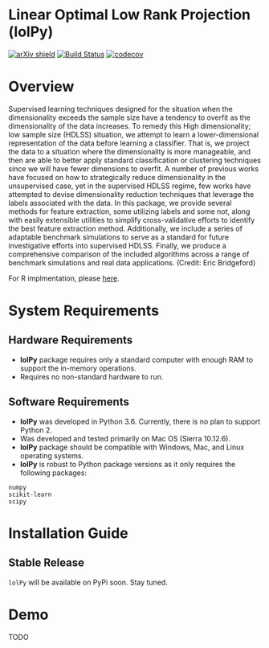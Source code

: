 # Linear Optimal Low Rank Projection (lolPy)


[![arXiv shield](https://img.shields.io/badge/arXiv-1709.01233-red.svg?style=flat)](https://arxiv.org/abs/1709.01233)
[![Build Status](https://travis-ci.org/j1c/lol.svg?branch=master)](https://travis-ci.org/j1c/lol)
[![codecov](https://codecov.io/gh/j1c/lol/branch/master/graph/badge.svg)](https://codecov.io/gh/j1c/lol)

# Overview

Supervised learning techniques designed for the situation when the dimensionality exceeds the sample size have a tendency to overfit as the dimensionality of the data increases. To remedy this High dimensionality; low sample size (HDLSS) situation, we attempt to learn a lower-dimensional representation of the data before learning a classifier. That is, we project the data to a situation where the dimensionality is more manageable, and then are able to better apply standard classification or clustering techniques since we will have fewer dimensions to overfit. A number of previous works have focused on how to strategically reduce dimensionality in the unsupervised case, yet in the supervised HDLSS regime, few works have attempted to devise dimensionality reduction techniques that leverage the labels associated with the data. In this package, we provide several methods for feature extraction, some utilizing labels and some not, along with easily extensible utilities to simplify cross-validative efforts to identify the best feature extraction method. Additionally, we include a series of adaptable benchmark simulations to serve as a standard for future investigative efforts into supervised HDLSS. Finally, we produce a comprehensive comparison of the included algorithms across a range of benchmark simulations and real data applications. (Credit: Eric Bridgeford)

For R implmentation, please [here](https://github.com/neurodata/lol).

# System Requirements

## Hardware Requirements
- **lolPy** package requires only a standard computer with enough RAM to support the in-memory operations.
- Requires no non-standard hardware to run.

## Software Requirements
- **lolPy** was developed in Python 3.6. Currently, there is no plan to support Python 2.
- Was developed and tested primarily on Mac OS (Sierra 10.12.6).
- **lolPy** package should be compatible with Windows, Mac, and Linux operating systems.
- **lolPy** is robust to Python package versions as it only requires the following packages:
```
numpy
scikit-learn
scipy
```

# Installation Guide

## Stable Release
`lolPy` will be available on PyPi soon. Stay tuned.

# Demo

TODO